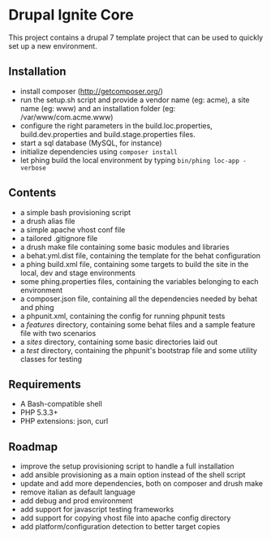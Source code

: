 Drupal Ignite Core
==================

This project contains a drupal 7 template project that can be used to quickly set up a new environment.


Installation
------------

* install composer (http://getcomposer.org/)
* run the setup.sh script and provide a vendor name (eg: acme), a site name (eg: www) and an installation folder (eg: /var/www/com.acme.www)
* configure the right parameters in the build.loc.properties, build.dev.properties and build.stage.properties files.
* start a sql database (MySQL, for instance)
* initialize dependencies using ```composer install```
* let phing build the local environment by typing ```bin/phing loc-app -verbose```


Contents
--------

* a simple bash provisioning script
* a drush alias file
* a simple apache vhost conf file
* a tailored .gitignore file
* a drush make file containing some basic modules and libraries
* a behat.yml.dist file, containing the template for the behat configuration
* a phing build.xml file, containing some targets to build the site in the local, dev and stage environments
* some phing.properties files, containing the variables belonging to each environment
* a composer.json file, containing all the dependencies needed by behat and phing
* a phpunit.xml, containing the config for running phpunit tests
* a _features_ directory, containing some behat files and a sample feature file with two scenarios
* a _sites_ directory, containing some basic directories laid out
* a _test_ directory, containing the phpunit's bootstrap file and some utility classes for testing


Requirements
------------
* A Bash-compatible shell
* PHP 5.3.3+
* PHP extensions: json, curl


Roadmap
-------

* improve the setup provisioning script to handle a full installation
* add ansible provisioning as a main option instead of the shell script
* update and add more dependencies, both on composer and drush make
* remove italian as default language
* add debug and prod environment
* add support for javascript testing frameworks
* add support for copying vhost file into apache config directory
* add platform/configuration detection to better target copies

